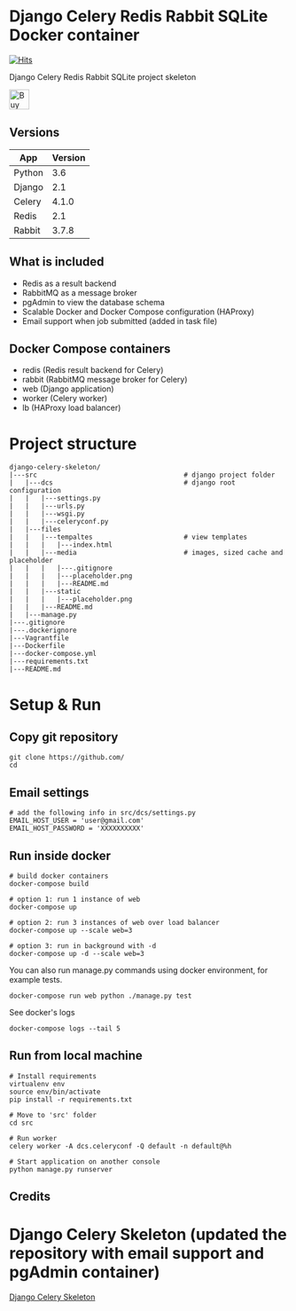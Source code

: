 # Django Celery Redis Rabbit SQLite Docker container
[![Hits](https://hits.seeyoufarm.com/api/count/incr/badge.svg?url=https%3A%2F%2Fgithub.com%2FMexsonFernandes%2FAsynchronous_Tasks-Django-Celery-RabbitMQ-Redis&count_bg=%2383DF3D&title_bg=%23000000&icon=&icon_color=%23E7E7E7&title=hits&edge_flat=false)](https://hits.seeyoufarm.com) 

Django Celery Redis Rabbit SQLite project skeleton

<a href='https://ko-fi.com/Y8Y31LBT4' target='_blank'><img height='36' style='border:0px;height:36px;' src='https://cdn.ko-fi.com/cdn/kofi3.png?v=2' border='0' alt='Buy Me a Coffee at ko-fi.com' /></a>

## Versions

App | Version
--- | ---
Python | 3.6
Django | 2.1
Celery | 4.1.0
Redis | 2.1
Rabbit | 3.7.8

## What is included

- Redis as a result backend
- RabbitMQ as a message broker
- pgAdmin to view the database schema
- Scalable Docker and Docker Compose configuration (HAProxy)
- Email support when job submitted (added in task file)

## Docker Compose containers

- redis (Redis result backend for Celery)
- rabbit (RabbitMQ message broker for Celery)
- web (Django application)
- worker (Celery worker)
- lb (HAProxy load balancer)

# Project structure

    django-celery-skeleton/
    |---src                                     # django project folder
    |   |---dcs                                 # django root configuration
    |   |   |---settings.py
    |   |   |---urls.py
    |   |   |---wsgi.py
    |   |   |---celeryconf.py
    |   |---files
    |   |   |---tempaltes                       # view templates
    |   |   |   |---index.html
    |   |   |---media                           # images, sized cache and placeholder
    |   |   |   |---.gitignore
    |   |   |   |---placeholder.png
    |   |   |   |---README.md
    |   |   |---static
    |   |   |   |---placeholder.png
    |   |   |---README.md
    |   |---manage.py
    |---.gitignore
    |---.dockerignore
    |---Vagrantfile
    |---Dockerfile
    |---docker-compose.yml
    |---requirements.txt
    |---README.md

# Setup & Run

## Copy git repository

    git clone https://github.com/
    cd 

## Email settings
    # add the following info in src/dcs/settings.py
    EMAIL_HOST_USER = 'user@gmail.com'
    EMAIL_HOST_PASSWORD = 'XXXXXXXXXX'

## Run inside docker

    # build docker containers
    docker-compose build

    # option 1: run 1 instance of web
    docker-compose up

    # option 2: run 3 instances of web over load balancer
    docker-compose up --scale web=3
    
    # option 3: run in background with -d
    docker-compose up -d --scale web=3

You can also run manage.py commands using docker environment, for example tests.

    docker-compose run web python ./manage.py test

See docker's logs

    docker-compose logs --tail 5

## Run from local machine

    # Install requirements
    virtualenv env
    source env/bin/activate
    pip install -r requirements.txt
    
    # Move to 'src' folder
    cd src
    
    # Run worker
    celery worker -A dcs.celeryconf -Q default -n default@%h
    
    # Start application on another console
    python manage.py runserver

## Credits
   # Django Celery Skeleton (updated the repository with email support and pgAdmin container)
   <a href="https://github.com/KenanBek/django-celery-skeleton">Django Celery Skeleton</a>
